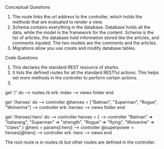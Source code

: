 Conceptual Questions
1. The route links the url address to the controller, which holds the methods that are evaluated to render a view. 
2. Schema contains everything in the database. Database holds all the data, while the model is the framework for the content. Schema is the list of articles, the database hold information stored like the articles, and comments inputed. The two models are the comments and the articles. 
3. Migrations allow you use create and modify database tables.  


Code Questions
1. This declares the standard REST resource of sharks.
2. It lists the defined routes for all the standard RESTful actions. This helps set more methods in the controller to perform certain actions. 
3. 

get '/' do --> routes.rb
  erb :index --> views folder
end

get '/heroes' do --> controller
  @heroes = ["Batman", "Superman", "Rogue", "Wolverine"] --> controller 
  erb :heroes --> views folder
end

get '/heroes/:hero' do --> controller
  heroes = {                        --> controller 
            "Batman" => "batarang",
            "Superman" => "strength",
            "Rogue" => "flying",
            "Wolverine" => "claws"
            }
  @hero = params[:hero] --> controller
  @superpower = heroes[@hero] --> controller
  erb :hero --> views
end

The root route is in routes.rb but other routes are defined in the controller. 
